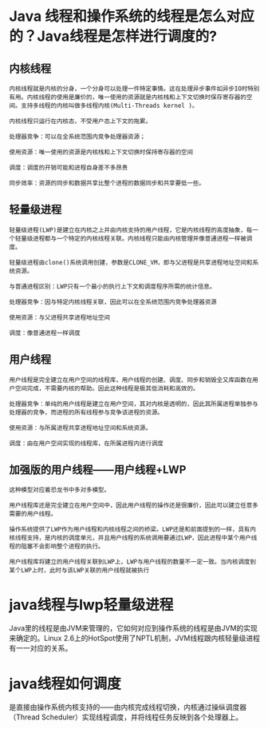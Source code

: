 # Java 线程和操作系统的线程是怎么对应的？Java线程是怎样进行调度的?


## 内核线程

    内核线程就是内核的分身，一个分身可以处理一件特定事情。这在处理异步事件如异步IO时特别有用。内核线程的使用是廉价的，唯一使用的资源就是内核栈和上下文切换时保存寄存器的空间。支持多线程的内核叫做多线程内核(Multi-Threads kernel )。
    
    内核线程只运行在内核态，不受用户态上下文的拖累。
    
    处理器竞争：可以在全系统范围内竞争处理器资源；
    
    使用资源：唯一使用的资源是内核栈和上下文切换时保持寄存器的空间
    
    调度：调度的开销可能和进程自身差不多昂贵
    
    同步效率：资源的同步和数据共享比整个进程的数据同步和共享要低一些。

    
    
## 轻量级进程

    轻量级进程(LWP)是建立在内核之上并由内核支持的用户线程，它是内核线程的高度抽象，每一个轻量级进程都与一个特定的内核线程关联。内核线程只能由内核管理并像普通进程一样被调度。

    轻量级进程由clone()系统调用创建，参数是CLONE_VM，即与父进程是共享进程地址空间和系统资源。

    与普通进程区别：LWP只有一个最小的执行上下文和调度程序所需的统计信息。

    处理器竞争：因与特定内核线程关联，因此可以在全系统范围内竞争处理器资源
    
    使用资源：与父进程共享进程地址空间
    
    调度：像普通进程一样调度
    
    
## 用户线程

    用户线程是完全建立在用户空间的线程库，用户线程的创建、调度、同步和销毁全又库函数在用户空间完成，不需要内核的帮助。因此这种线程是极其低消耗和高效的。

    处理器竞争：单纯的用户线程是建立在用户空间，其对内核是透明的，因此其所属进程单独参与处理器的竞争，而进程的所有线程参与竞争该进程的资源。
    
    使用资源：与所属进程共享进程地址空间和系统资源。
    
    调度：由在用户空间实现的线程库，在所属进程内进行调度
    
    
## 加强版的用户线程——用户线程+LWP

    这种模型对应着恐龙书中多对多模型。

    用户线程库还是完全建立在用户空间中，因此用户线程的操作还是很廉价，因此可以建立任意多需要的用户线程。

    操作系统提供了LWP作为用户线程和内核线程之间的桥梁。LWP还是和前面提到的一样，具有内核线程支持，是内核的调度单元，并且用户线程的系统调用要通过LWP，因此进程中某个用户线程的阻塞不会影响整个进程的执行。

    用户线程库将建立的用户线程关联到LWP上，LWP与用户线程的数量不一定一致。当内核调度到某个LWP上时，此时与该LWP关联的用户线程就被执行
    
    
# java线程与lwp轻量级进程

  Java里的线程是由JVM来管理的，它如何对应到操作系统的线程是由JVM的实现来确定的。Linux 2.6上的HotSpot使用了NPTL机制，JVM线程跟内核轻量级进程有一一对应的关系。
  
  
# java线程如何调度

  是直接由操作系统内核支持的——由内核完成线程切换，内核通过操纵调度器（Thread Scheduler）实现线程调度，并将线程任务反映到各个处理器上。

    
    
